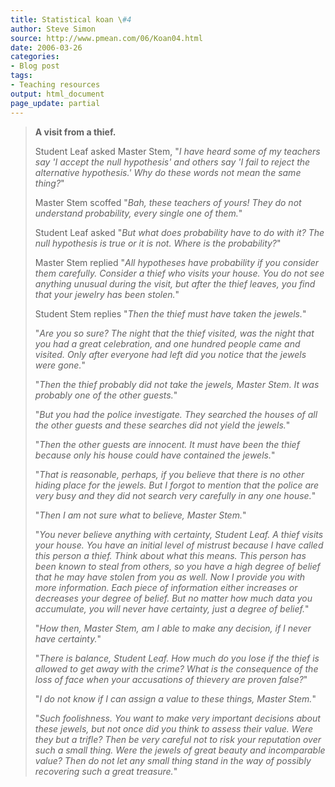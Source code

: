 ```yaml
---
title: Statistical koan \#4
author: Steve Simon
source: http://www.pmean.com/06/Koan04.html
date: 2006-03-26
categories:
- Blog post
tags:
- Teaching resources
output: html_document
page_update: partial
---
```


> **A visit from a thief.**
>
> Student Leaf asked Master Stem, "*I have heard some of my teachers
> say 'I accept the null hypothesis' and others say 'I fail to reject
> the alternative hypothesis.' Why do these words not mean the same
> thing?*"
>
> Master Stem scoffed "*Bah, these teachers of yours! They do not
> understand probability, every single one of them.*"
>
> Student Leaf asked "*But what does probability have to do with it?
> The null hypothesis is true or it is not. Where is the probability?*"
>
> Master Stem replied "*All hypotheses have probability if you consider
> them carefully. Consider a thief who visits your house. You do not see
> anything unusual during the visit, but after the thief leaves, you
> find that your jewelry has been stolen.*"
>
> Student Stem replies "*Then the thief must have taken the jewels.*"
>
> "*Are you so sure? The night that the thief visited, was the night
> that you had a great celebration, and one hundred people came and
> visited. Only after everyone had left did you notice that the jewels
> were gone.*"
>
> "*Then the thief probably did not take the jewels, Master Stem. It
> was probably one of the other guests.*"
>
> "*But you had the police investigate. They searched the houses of all
> the other guests and these searches did not yield the jewels.*"
>
> "*Then the other guests are innocent. It must have been the thief
> because only his house could have contained the jewels.*"
>
> "*That is reasonable, perhaps, if you believe that there is no other
> hiding place for the jewels. But I forgot to mention that the police
> are very busy and they did not search very carefully in any one
> house.*"
>
> "*Then I am not sure what to believe, Master Stem.*"
>
> "*You never believe anything with certainty, Student Leaf. A thief
> visits your house. You have an initial level of mistrust because I
> have called this person a thief. Think about what this means. This
> person has been known to steal from others, so you have a high degree
> of belief that he may have stolen from you as well. Now I provide you
> with more information. Each piece of information either increases or
> decreases your degree of belief. But no matter how much data you
> accumulate, you will never have certainty, just a degree of belief.*"
>
> "*How then, Master Stem, am I able to make any decision, if I never
> have certainty.*"
>
> "*There is balance, Student Leaf. How much do you lose if the thief
> is allowed to get away with the crime? What is the consequence of the
> loss of face when your accusations of thievery are proven false?*"
>
> "*I do not know if I can assign a value to these things, Master
> Stem.*"
>
> "*Such foolishness. You want to make very important decisions about
> these jewels, but not once did you think to assess their value. Were
> they but a trifle? Then be very careful not to risk your reputation
> over such a small thing. Were the jewels of great beauty and
> incomparable value? Then do not let any small thing stand in the way
> of possibly recovering such a great treasure.*"
